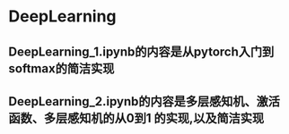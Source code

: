 # DeepLearning
## DeepLearning_1.ipynb的内容是从pytorch入门到softmax的简洁实现
## DeepLearning_2.ipynb的内容是多层感知机、激活函数、多层感知机的从0到1 的实现,以及简洁实现
